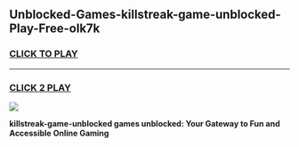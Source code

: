 
## Unblocked-Games-killstreak-game-unblocked-Play-Free-olk7k
<h3>
<a href="https://premium76.site?title=killstreak-game-unblocked&ref=20A">CLICK TO PLAY</a></h3>
<hr>

<h3>
<a href="https://premium76.site?title=killstreak-game-unblocked&ref=20A">CLICK 2 PLAY</a>
  
</h3>

<a href="https://premium76.site?title=killstreak-game-unblocked&ref=20A"><img src="https://clearcache.store/games.png"></a>


**killstreak-game-unblocked games unblocked: Your Gateway to Fun and Accessible Online Gaming**
